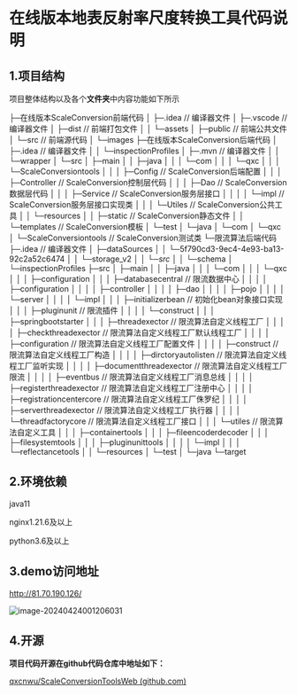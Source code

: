 # 在线版本地表反射率尺度转换工具代码说明

## 1.项目结构

项目整体结构以及各个**文件夹**中内容功能如下所示

├─在线版本ScaleConversion前端代码
│  ├─.idea // 编译器文件
│  ├─.vscode // 编译器文件
│  ├─dist // 前端打包文件
│  │  └─assets
│  ├─public // 前端公共文件
│  └─src // 前端源代码
│      └─images
├─在线版本ScaleConversion后端代码
│  ├─.idea // 编译器文件
│  │  └─inspectionProfiles
│  ├─.mvn // 编译器文件
│  │  └─wrapper
│  └─src 
│      ├─main
│      │  ├─java
│      │  │  └─com
│      │  │      └─qxc
│      │  │          └─ScaleConversiontools 
│      │  │              ├─Config // ScaleConversion后端配置
│      │  │              ├─Controller // ScaleConversion控制层代码
│      │  │              ├─Dao // ScaleConversion数据层代码
│      │  │              ├─Service // ScaleConversion服务层接口
│      │  │              │  └─impl // ScaleConversion服务层接口实现类
│      │  │              └─Utiles // ScaleConversion公共工具
│      │  └─resources
│      │      ├─static // ScaleConversion静态文件
│      │      └─templates // ScaleConversion模板
│      └─test
│          └─java
│              └─com
│                  └─qxc
│                      └─ScaleConversiontools // ScaleConversion测试类
└─限流算法后端代码
    ├─.idea // 编译器文件
    │  ├─dataSources
    │  │  └─5f790cd3-9ec4-4e93-ba13-92c2a52c6474
    │  │      └─storage_v2
    │  │          └─_src_
    │  │              └─schema
    │  └─inspectionProfiles
    ├─src
    │  ├─main
    │  │  ├─java
    │  │  │  └─com
    │  │  │      └─qxc
    │  │  │          ├─configuration
    │  │  │          ├─databasecentral // 限流数据中心
    │  │  │          │  ├─configuration
    │  │  │          │  ├─controller
    │  │  │          │  ├─dao
    │  │  │          │  ├─pojo
    │  │  │          │  └─server
    │  │  │          │      └─impl
    │  │  │          ├─initializerbean // 初始化bean对象接口实现
    │  │  │          ├─pluginunit // 限流插件
    │  │  │          │  └─construct
    │  │  │          ├─springbootstarter
    │  │  │          ├─threadexector // 限流算法自定义线程工厂
    │  │  │          │  ├─checkthreadexector // 限流算法自定义线程工厂默认线程工厂
    │  │  │          │  ├─configuration // 限流算法自定义线程工厂配置文件
    │  │  │          │  ├─construct // 限流算法自定义线程工厂构造
    │  │  │          │  ├─dirctoryautolisten // 限流算法自定义线程工厂监听实现
    │  │  │          │  ├─documentthreadexector // 限流算法自定义线程工厂限流
    │  │  │          │  ├─eventbus // 限流算法自定义线程工厂消息总线
    │  │  │          │  ├─registerthreadexector // 限流算法自定义线程工厂注册中心
    │  │  │          │  ├─registrationcentercore // 限流算法自定义线程工厂侏罗纪
    │  │  │          │  ├─serverthreadexector // 限流算法自定义线程工厂执行器
    │  │  │          │  └─threadfactorycore // 限流算法自定义线程工厂接口
    │  │  │          └─utiles // 限流算法自定义工具
    │  │  │              ├─containertools
    │  │  │              ├─fileencoderdecoder
    │  │  │              ├─filesystemtools
    │  │  │              ├─pluginunittools
    │  │  │              │  └─impl
    │  │  │              └─reflectancetools
    │  │  └─resources
    │  └─test
    │      └─java
    └─target

## 2.环境依赖

java11

nginx1.21.6及以上

python3.6及以上

## 3.demo访问地址

http://81.70.190.126/

![image-20240424001206031](D:%5Cdesktop%5C%E6%AF%95%E4%B8%9A%E8%AE%BA%E6%96%87%5C%E8%A1%A5%E5%85%85%E6%8F%90%E4%BA%A4%5C%E9%99%84%E4%BB%B6%5C%E5%9C%A8%E7%BA%BF%E7%89%88%E6%9C%AC%E5%9C%B0%E8%A1%A8%E5%8F%8D%E5%B0%84%E7%8E%87%E5%B0%BA%E5%BA%A6%E8%BD%AC%E6%8D%A2%E5%B7%A5%E5%85%B7%E6%BA%90%E4%BB%A3%E7%A0%81%5Cimage-20240424001206031.png)

## 4.开源

**项目代码开源在github代码仓库中地址如下：**

[qxcnwu/ScaleConversionToolsWeb (github.com)](https://github.com/qxcnwu/ScaleConversionToolsWeb)